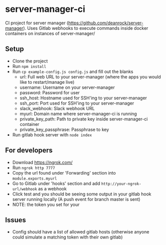 # server-manager-ci

CI project for server manager (https://github.com/deanrock/server-manager).
Uses Gitlab webhooks to execute commands inside docker containers on instances of server-manager/

## Setup

  - Clone the project
  - Run `npm install`
  - Run `cp example-config.js config.js` and fill out the blanks
    - url: Full web URL to your server-manager (where the apps you would like to restart/manage live)
    - username: Username on your server-manager
    - password: Password for user
    - ssh_host: Hostname used for SSH'ing to your server-manager
    - ssh_port: Port used for SSH'ing to your server-manager
    - slack_webhook: Slack webhook URL
    - myurl: Domain name where server-manager-ci is running
    - private_key_path: Path to private key inside server-manager-ci container
    - private_key_passphrase: Passphrase to key
  - Run gitlab hook server with `node index`

## For developers

  - Download https://ngrok.com/
  - Run `ngrok http 7777`
  - Copy the url found under 'Forwarding' section into `module.exports.myurl`
  - Go to Gitlab under 'hooks' section and add `http://your-ngrok-url/webhook` as a webhook
  - Click test and you should be seeing some output in your gitlab hook server running locally (A push event for branch master is sent)
  - NOTE: the token you set for your

## Issues

  - Config should have a list of allowed gitlab hosts (otherwise anyone could simulate a matching token with their own gitlab)
